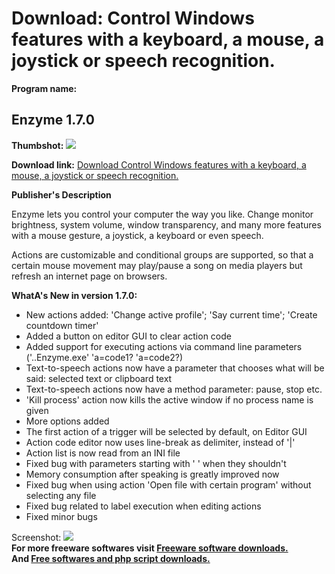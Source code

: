 # Download: Control Windows features with a keyboard, a mouse, a joystick or speech recognition.

**Program name:**

## Enzyme 1.7.0

  
**Thumbshot:** ![](http://www.freewarefiles.com/screenshot/enzyme_md.jpg)   
  
**Download link:** [Download Control Windows features with a keyboard, a mouse, a joystick or speech recognition.](http://freesoftwares.boysofts.com/Enzyme_program_74960.html)  
  


**Publisher's Description**  
  


Enzyme lets you control your computer the way you like. Change monitor brightness, system volume, window transparency, and many more features with a mouse gesture, a joystick, a keyboard or even speech. 

Actions are customizable and conditional groups are supported, so that a certain mouse movement may play/pause a song on media players but refresh an internet page on browsers.

**WhatA's New in version 1.7.0:**

  * New actions added: 'Change active profile'; 'Say current time'; 'Create countdown timer' 
  * Added a button on editor GUI to clear action code 
  * Added support for executing actions via command line parameters ('..Enzyme.exe' 'a=code1? 'a=code2?) 
  * Text-to-speech actions now have a parameter that chooses what will be said: selected text or clipboard text 
  * Text-to-speech actions now have a method parameter: pause, stop etc. 
  * 'Kill process' action now kills the active window if no process name is given 
  * More options added 
  * The first action of a trigger will be selected by default, on Editor GUI 
  * Action code editor now uses line-break as delimiter, instead of '|' 
  * Action list is now read from an INI file 
  * Fixed bug with parameters starting with ' ' when they shouldn't 
  * Memory consumption after speaking is greatly improved now 
  * Fixed bug when using action 'Open file with certain program' without selecting any file 
  * Fixed bug related to label execution when editing actions 
  * Fixed minor bugs 

  
  
Screenshot: ![](http://www.freewarefiles.com/screenshot/enzyme.jpg)   
**For more freeware softwares visit [Freeware software downloads.](http://freesoftwares.boysofts.com/)**   
**And [Free softwares and php script downloads.](http://www.boysofts.com/)**
